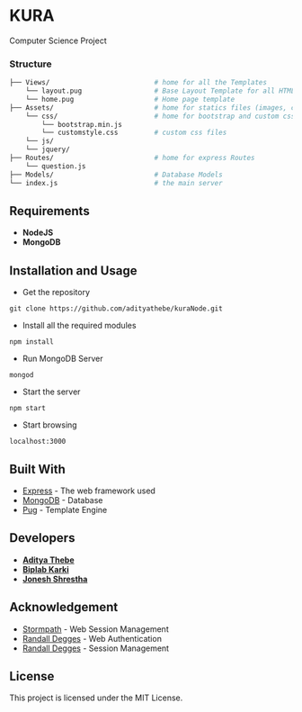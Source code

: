 # KURA 

Computer Science Project

### Structure

```sh
├── Views/                          # home for all the Templates
    └── layout.pug                  # Base Layout Template for all HTML Pages
    └── home.pug                    # Home page template
├── Assets/                         # home for statics files (images, css, js)
    └── css/                        # home for bootstrap and custom css files
        └── bootstrap.min.js        
        └── customstyle.css         # custom css files
    └── js/              
    └── jquery/
├── Routes/                         # home for express Routes
    └── question.js
├── Models/                         # Database Models
└── index.js                        # the main server
```

## Requirements

* **NodeJS**
* **MongoDB**

## Installation and Usage

* Get the repository

```
git clone https://github.com/adityathebe/kuraNode.git
```

* Install all the required modules

```
npm install
```

* Run MongoDB Server

```
mongod
```

* Start the server

```
npm start
```

* Start browsing

```
localhost:3000
```

## Built With

* [Express](https://expressjs.com/) - The web framework used
* [MongoDB](https://www.mongodb.com/) - Database
* [Pug](https://pugjs.org/api/getting-started.html) - Template Engine

## Developers

* [**Aditya Thebe**](https://github.com/adityathebe)
* [**Biplab Karki**](https://github.com/karkibiplab)
* [**Jonesh Shrestha**](https://github.com/joneshshrestha)

## Acknowledgement

* [Stormpath](https://stormpath.com/blog/everything-you-ever-wanted-to-know-about-node-dot-js-sessions) - Web Session Management
* [Randall Degges](https://www.youtube.com/watch?v=yvviEA1pOXw&list=UUJI9gByFSXE1ABDRcLQjWgQ) - Web Authentication
* [Randall Degges](https://speakerdeck.com/rdegges/almost-everything-you-ever-wanted-to-know-about-web-authentication-in-node) - Session Management

## License

This project is licensed under the MIT License.
